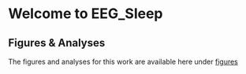 # Welcome to EEG_Sleep

## Figures & Analyses
The figures and analyses for this work are available here under [figures](https://stoyokaramihalev.github.io/EEG_sleep/figures.html)
